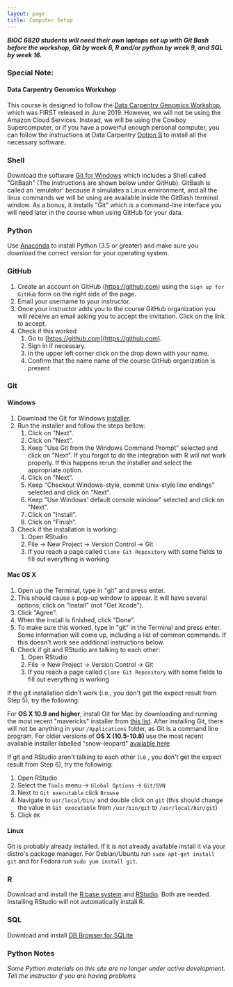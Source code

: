 ```yaml
---
layout: page
title: Computer Setup
---
```


***BIOC 6820 students will need their own laptops set up with Git Bash before the workshop, Git by week 6, R and/or python by week 9, and SQL by week 16.***

### Special Note: 

#### Data Carpentry Genomics Workshop 
This course is designed to follow the [Data Carpentry Genomics Workshop](https://datacarpentry.org/genomics-workshop/), which was FIRST released in June 2019. However, we will not be using the Amazon Cloud Services. Instead, we will be using the Cowboy Supercomputer, or if you have a powerful enough personal computer, you can follow the instructions at Data Carpentry [Option B](https://datacarpentry.org/genomics-workshop/setup.html#option-b-using-the-lessons-on-your-local-machine) to install all the necessary software. 

### Shell

Download the software [Git for Windows](https://gitforwindows.org/) which includes a Shell called "GitBash" (The instructions are shown below under GitHub). GitBash is called an 'emulator' because it simulates a Linux environment, and all the linux commands we will be using are available inside the GitBash terminal window. As a bonus, it installs "Git" which is a command-line interface you will need later in the course when using GitHub for your data. 

### Python

Use [Anaconda](https://www.anaconda.com/download/) to install Python (3.5 or greater) and make sure you 
download the correct version  for your operating system.

### GitHub

1. Create an account on GitHub (https://github.com) using the `Sign up for
   GitHub` form on the right side of the page.
2. Email your username to your instructor.
3. Once your instructor adds you to the course GitHub organization you will
   receive an email asking you to accept the invitation. Click on the link to
   accept.
4. Check if this worked
    1. Go to [https://github.com](https://github.com).
    2. Sign in if necessary.
    3. In the upper left corner click on the drop down with your name.
    4. Confirm that the name name of the course GitHub organization is present
    
### Git

#### Windows

1.  Download the Git for Windows
    [installer](https://git-for-windows.github.io/).
2.  Run the installer and follow the steps bellow:
    1. Click on "Next".
    2. Click on "Next".
    3. Keep "Use Git from the Windows Command Prompt" selected and click on
       "Next". If you forgot to do the integration with R will not work
       properly. If this happens rerun the installer and select the appropriate
       option.
    4. Click on "Next".
    5. Keep "Checkout Windows-style, commit Unix-style line endings" selected and click on "Next".
    6. Keep "Use Windows' default console window" selected and click on "Next".
    7. Click on "Install".
    8. Click on "Finish".
3. Check if the installation is working:
    1. Open RStudio
    2. File -> New Project -> Version Control -> Git
    3. If you reach a page called `Clone Git Repository` with some fields to fill out everything is working

#### Mac OS X

1. Open up the Terminal, type in "git" and press enter.
2. This should cause a pop-up window to appear. It will have several options;
   click on "Install" (not "Get Xcode").
3. Click "Agree".
4. When the install is finished, click "Done".
5. To make sure this worked, type in "git" in the Terminal and press enter. Some
   information will come up, including a list of common commands. If this
   doesn't work see additional instructions below.
6. Check if git and RStudio are talking to each other:
    1. Open RStudio
    2. File -> New Project -> Version Control -> Git
    3. If you reach a page called `Clone Git Repository` with some fields to
       fill out everything is working

If the git installation didn't work (i.e., you don't get the expect result from
Step 5), try the following:

For **OS X 10.9 and higher**, install Git for Mac by downloading and running the
most recent "mavericks" installer from
[this list](http://sourceforge.net/projects/git-osx-installer/files/).  After
installing Git, there will not be anything in your `/Applications` folder, as
Git is a command line program. For older versions of **OS X (10.5-10.8)**
use the most recent available installer labelled "snow-leopard" [available
here](http://sourceforge.net/projects/git-osx-installer/files/.)

If git and RStudio aren't talking to each other (i.e., you don't get the expect
result from Step 6), try the following:

1. Open RStudio
2. Select the `Tools` menu -> `Global Options` -> `Git/SVN`
3. Next to `Git executable` click `Browse`
4. Navigate to `usr/local/bin/` and double click on `git` (this should change
   the value in `Git executable` from `/usr/bin/git` to `/usr/local/bin/git`)
5. Click `OK`

#### Linux

Git is probably already installed. If it is not already available install it via
your distro's package manager. For Debian/Ubuntu run `sudo apt-get install git`
and for Fedora run `sudo yum install git`.

### R

Download and install the [R base system](http://cran.rstudio.com/) and [RStudio](http://www.rstudio.com/products/rstudio/download/). Both are needed. Installing RStudio will not automatically install R.

### SQL

Download and install [DB Browser for SQLite](http://sqlitebrowser.org/)

### Python Notes

*Some Python materials on this site
are no longer under active development. Tell the instructor
if you are having problems*

